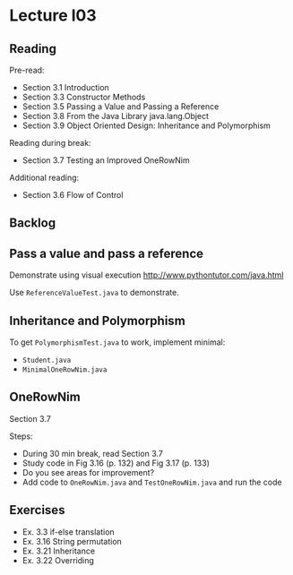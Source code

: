 # Lecture l03

## Reading
Pre-read:
- Section 3.1 Introduction
- Section 3.3 Constructor Methods
- Section 3.5 Passing a Value and Passing a Reference
- Section 3.8 From the Java Library java.lang.Object
- Section 3.9 Object Oriented Design: Inheritance and Polymorphism

Reading during break:
- Section 3.7 Testing an Improved OneRowNim


Additional reading:
- Section 3.6 Flow of Control


## Backlog


## Pass a value and pass a reference
Demonstrate using visual execution http://www.pythontutor.com/java.html

Use `ReferenceValueTest.java` to demonstrate.

## Inheritance and Polymorphism

To get `PolymorphismTest.java` to work, implement minimal:
- `Student.java`
- `MinimalOneRowNim.java`


## OneRowNim
Section 3.7

Steps:
- During 30 min break, read Section 3.7
- Study code in Fig 3.16 (p. 132) and Fig 3.17 (p. 133)
- Do you see areas for improvement?
- Add code to `OneRowNim.java` and `TestOneRowNim.java` and run the code



## Exercises
 - Ex. 3.3 if-else translation
 - Ex. 3.16 String permutation
 - Ex. 3.21 Inheritance
 - Ex. 3.22 Overriding